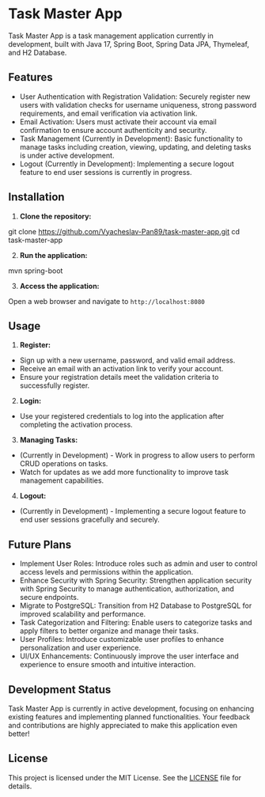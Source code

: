 # Task Master App

Task Master App is a task management application currently in development, built with Java 17, Spring Boot, Spring Data JPA, Thymeleaf, and H2 Database.

## Features

- User Authentication with Registration Validation: Securely register new users with validation checks for username uniqueness, strong password requirements, and email verification via activation link.
- Email Activation: Users must activate their account via email confirmation to ensure account authenticity and security.
- Task Management (Currently in Development): Basic functionality to manage tasks including creation, viewing, updating, and deleting tasks is under active development.
- Logout (Currently in Development): Implementing a secure logout feature to end user sessions is currently in progress.

## Installation

1. **Clone the repository:**

git clone https://github.com/Vyacheslav-Pan89/task-master-app.git
cd task-master-app

2. **Run the application:**

mvn spring-boot

3. **Access the application:**

Open a web browser and navigate to `http://localhost:8080`

## Usage

1. **Register:**
- Sign up with a new username, password, and valid email address.
- Receive an email with an activation link to verify your account.
- Ensure your registration details meet the validation criteria to successfully register.

2. **Login:**
- Use your registered credentials to log into the application after completing the activation process.

3. **Managing Tasks:**
- (Currently in Development) - Work in progress to allow users to perform CRUD operations on tasks.
- Watch for updates as we add more functionality to improve task management capabilities.

4. **Logout:**
- (Currently in Development) - Implementing a secure logout feature to end user sessions gracefully and securely.

## Future Plans

- Implement User Roles: Introduce roles such as admin and user to control access levels and permissions within the application.
- Enhance Security with Spring Security: Strengthen application security with Spring Security to manage authentication, authorization, and secure endpoints.
- Migrate to PostgreSQL: Transition from H2 Database to PostgreSQL for improved scalability and performance.
- Task Categorization and Filtering: Enable users to categorize tasks and apply filters to better organize and manage their tasks.
- User Profiles: Introduce customizable user profiles to enhance personalization and user experience.
- UI/UX Enhancements: Continuously improve the user interface and experience to ensure smooth and intuitive interaction.

## Development Status

Task Master App is currently in active development, focusing on enhancing existing features and implementing planned functionalities. Your feedback and contributions are highly appreciated to make this application even better!

## License

This project is licensed under the MIT License. See the [LICENSE](LICENSE) file for details.

